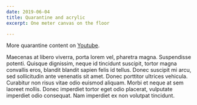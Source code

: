 ```yaml
---
date: 2019-06-04
title: Quarantine and acrylic
excerpt: One meter canvas on the floor

---
```


More quarantine content on [Youtube](https://youtu.be/e2weJj34sms).

Maecenas at libero viverra, porta lorem vel, pharetra magna. Suspendisse potenti. Quisque dignissim, neque id tincidunt suscipit, tortor magna convallis eros, blandit blandit sapien felis id tellus. Donec suscipit mi arcu, sed sollicitudin ante venenatis sit amet. Donec porttitor ultrices vehicula. Curabitur non risus vitae odio euismod aliquam. Morbi et neque at sem laoreet mollis. Donec imperdiet tortor eget odio placerat, vulputate imperdiet odio consequat. Nam imperdiet ex non volutpat tincidunt.